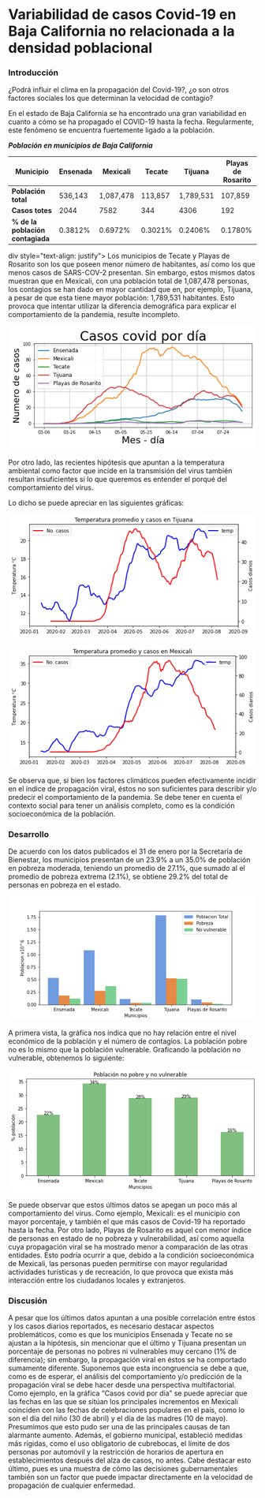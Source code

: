 # Variabilidad de casos Covid-19 en Baja California no relacionada a la densidad poblacional 

### Introducción
<p style=”text-align: justify;”> ¿Podrá influir el clima en la propagación del Covid-19?, ¿o son otros factores sociales los que determinan la velocidad de contagio? </p>

<p style=”text-align: justify;”> En el estado de Baja California se ha encontrado una gran variabilidad en cuanto a cómo se ha propagado el COVID-19 hasta la fecha. Regularmente, este fenómeno se encuentra fuertemente ligado a la población. </p>

***Población en municipios de Baja California***

Municipio | Ensenada | Mexicali | Tecate | Tijuana | Playas de Rosarito
----------|----------|----------|--------|-------- |-----------------------  
**Población total** | 536,143 | 1,087,478 | 113,857 | 1,789,531 | 107,859
**Casos totes** | 2044 | 7582 | 344 | 4306 | 192
**% de la población contagiada** | 0.3812% | 0.6972% | 0.3021% | 0.2406% | 0.1780%

div style="text-align: justify"> Los municipios de Tecate y Playas de Rosarito son los que poseen menor número de habitantes, así como los que menos casos de SARS-COV-2 presentan. Sin embargo, estos mismos datos muestran que en Mexicali, con una población total de 1,087,478 personas, los contagios se han dado en mayor cantidad que en, por ejemplo, Tijuana, a pesar de que esta tiene mayor población: 1,789,531 habitantes. Esto provoca que intentar utilizar la diferencia demográfica para explicar el comportamiento de la pandemia, resulte incompleto. </div>


![Imagen casos por dia](https://github.com/ItchelTG/CdeCMx/blob/master/bc_detail.png?raw=true)


<p style=”text-align: justify;”> Por otro lado, las recientes hipótesis que apuntan a la temperatura ambiental como factor que incide en la transmisión del virus también resultan insuficientes si lo que queremos es entender el porqué del comportamiento del virus. </p>
<p style=”text-align: justify;”> Lo dicho se puede apreciar en las siguientes gráficas: </p>


![Imagen clima Tijuana](https://github.com/ItchelTG/CdeCMx/blob/master/Tijuana.png?raw=true)


![Imagen clima Mexicali](https://github.com/ItchelTG/CdeCMx/blob/master/Mexicali.png?raw=true)


Se observa que, si bien los factores climáticos pueden efectivamente incidir en el índice de propagación viral, éstos no son suficientes para describir y/o predecir el comportamiento de la pandemia. Se debe tener en cuenta el contexto social para tener un análisis completo, como es la condición socioeconómica de la población. 
### Desarrollo 
De acuerdo con los datos publicados el 31 de enero por la Secretaría de Bienestar, los municipios presentan de un 23.9% a un 35.0% de población en pobreza moderada, teniendo un promedio de  27.1%, que sumado al el promedio de pobreza extrema (2.1%), se obtiene 29.2% del total de personas en pobreza en el estado.


![Imagen pobreza](https://github.com/ItchelTG/CdeCMx/blob/master/pobreza.png?raw=true)


A primera vista, la gráfica nos indica que no hay relación entre el nivel económico de la población y el número de contagios. La población pobre no es lo mismo que la población vulnerable. 
Graficando la población no vulnerable, obtenemos lo siguiente:


![Imagen no vulnerable](https://github.com/ItchelTG/CdeCMx/blob/master/BC_NoPobrezaF.png?raw=true) 


Se puede observar que estos últimos datos se apegan un poco más al comportamiento del virus. Como ejemplo, Mexicali: es el municipio con mayor porcentaje, y también el que más casos de Covid-19 ha reportado hasta la fecha. Por otro lado, Playas de Rosarito es aquel con menor índice de personas en estado de no pobreza y vulnerabilidad, así como aquella cuya propagación viral se ha mostrado menor a comparación de las otras entidades.
Esto podría ocurrir a que, debido a la condición socioeconómica de Mexicali, las personas pueden permitirse con mayor regularidad actividades turísticas y de recreación, lo que provoca que exista más interacción entre los ciudadanos locales y extranjeros. 
### Discusión 
A pesar que los últimos datos apuntan a una posible correlación entre éstos y los casos diarios reportados, es necesario destacar aspectos problemáticos, como es que los municipios Ensenada y Tecate no se ajustan a la hipótesis, sin mencionar que el último y Tijuana presentan un porcentaje de personas no pobres ni vulnerables muy cercano (1% de diferencia); sin embargo, la propagación viral en éstos se ha comportado sumamente diferente. 
Suponemos que esta incongruencia se debe a que, como es de esperar, el análisis del comportamiento y/o predicción de la propagación viral se debe hacer desde una perspectiva multifactorial.
Como ejemplo, en la gráfica “Casos covid por día” se puede apreciar que las fechas en las que se sitúan los principales incrementos en Mexicali coinciden con las fechas de celebraciones populares en el país, como lo son el día del niño (30 de abril) y el día de las madres (10 de mayo). Presumimos que esto pudo ser una de las principales causas de tan alarmante aumento. Además, el gobierno municipal, estableció medidas más rígidas, como el uso obligatorio de cubrebocas, el límite de dos personas por automóvil y la restricción de horarios de apertura en establecimientos después del alza de casos, no antes. Cabe destacar esto último, pues es una muestra de cómo las decisiones gubernamentales también son un factor que puede impactar directamente en la velocidad de propagación de cualquier enfermedad. 
